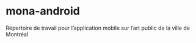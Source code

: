 # mona-android
Répertoire de travail pour l’application mobile sur l’art public de la ville de Montréal
